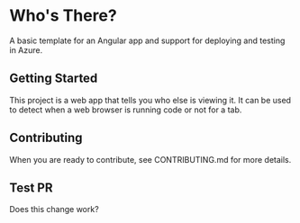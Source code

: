 Who's There?
==============

A basic template for an Angular app and support for deploying and testing in Azure.

Getting Started
---------------
This project is a web app that tells you who else is viewing it. It can be used to detect when a web browser is running code or not for a tab.

Contributing
------------
When you are ready to contribute, see CONTRIBUTING.md for more details.

Test PR
-------
Does this change work?
